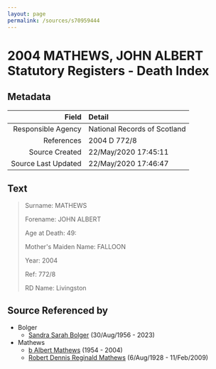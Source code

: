 ```yaml
---
layout: page
permalink: /sources/s70959444
---
```


# 2004 MATHEWS, JOHN ALBERT Statutory Registers - Death Index

## Metadata

Field | Detail
---:|:---
Responsible Agency | National Records of Scotland
References | 2004 D 772/8
Source Created | 22/May/2020 17:45:11
Source Last Updated | 22/May/2020 17:46:47

## Text

> Surname: MATHEWS
>
> Forename: JOHN ALBERT
>
> Age at Death: 49:
>
> Mother's Maiden Name: FALLOON
>
> Year: 2004
>
> Ref: 772/8
>
> RD Name: Livingston
>

## Source Referenced by

* Bolger
  * [Sandra Sarah Bolger](../people/@2758880@-sandra-sarah-bolger-b1956-8-30-d2023.md) (30/Aug/1956 - 2023)
* Mathews
  * [b Albert Mathews](../people/@35875756@-b-albert-mathews-b1954-d2004.md) (1954 - 2004)
  * [Robert Dennis Reginald Mathews](../people/@58223940@-robert-dennis-reginald-mathews-b1928-8-6-d2009-2-11.md) (6/Aug/1928 - 11/Feb/2009)
